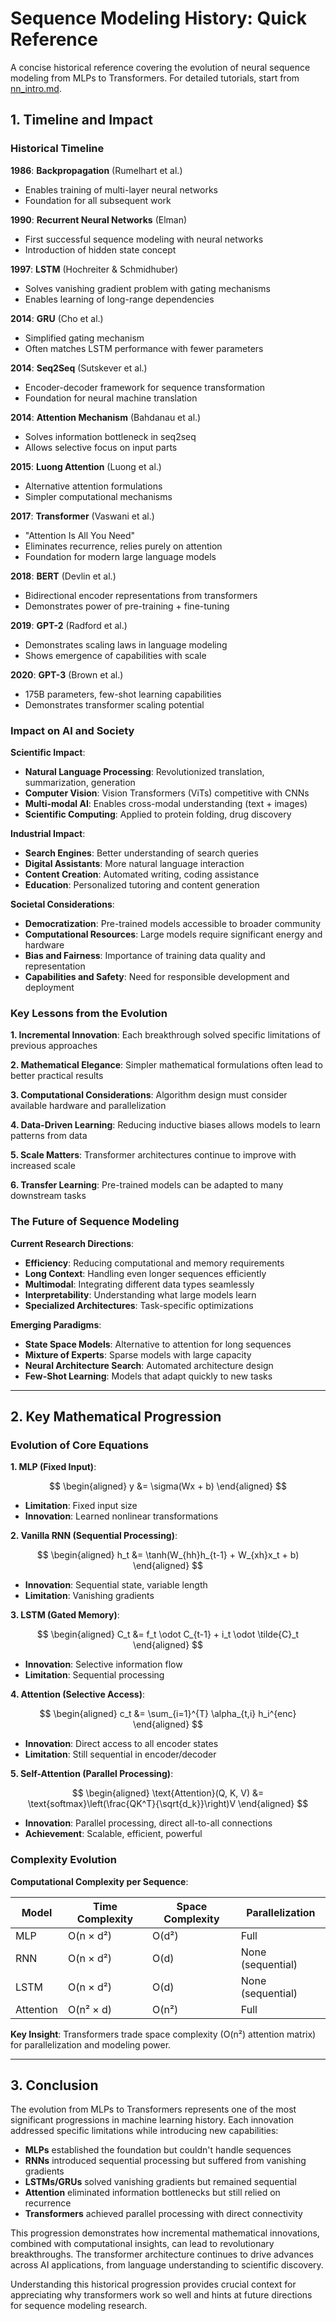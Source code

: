 # Sequence Modeling History: Quick Reference

A concise historical reference covering the evolution of neural sequence modeling from MLPs to Transformers. For detailed tutorials, start from [nn_intro.md](./nn_intro.md).

## 1. Timeline and Impact

### Historical Timeline

**1986**: **Backpropagation** (Rumelhart et al.)

- Enables training of multi-layer neural networks
- Foundation for all subsequent work

**1990**: **Recurrent Neural Networks** (Elman)

- First successful sequence modeling with neural networks
- Introduction of hidden state concept

**1997**: **LSTM** (Hochreiter & Schmidhuber)

- Solves vanishing gradient problem with gating mechanisms
- Enables learning of long-range dependencies

**2014**: **GRU** (Cho et al.)

- Simplified gating mechanism
- Often matches LSTM performance with fewer parameters

**2014**: **Seq2Seq** (Sutskever et al.)

- Encoder-decoder framework for sequence transformation
- Foundation for neural machine translation

**2014**: **Attention Mechanism** (Bahdanau et al.)

- Solves information bottleneck in seq2seq
- Allows selective focus on input parts

**2015**: **Luong Attention** (Luong et al.)

- Alternative attention formulations
- Simpler computational mechanisms

**2017**: **Transformer** (Vaswani et al.)

- "Attention Is All You Need"
- Eliminates recurrence, relies purely on attention
- Foundation for modern large language models

**2018**: **BERT** (Devlin et al.)

- Bidirectional encoder representations from transformers
- Demonstrates power of pre-training + fine-tuning

**2019**: **GPT-2** (Radford et al.)

- Demonstrates scaling laws in language modeling
- Shows emergence of capabilities with scale

**2020**: **GPT-3** (Brown et al.)

- 175B parameters, few-shot learning capabilities
- Demonstrates transformer scaling potential

### Impact on AI and Society

**Scientific Impact**:

- **Natural Language Processing**: Revolutionized translation, summarization, generation
- **Computer Vision**: Vision Transformers (ViTs) competitive with CNNs
- **Multi-modal AI**: Enables cross-modal understanding (text + images)
- **Scientific Computing**: Applied to protein folding, drug discovery

**Industrial Impact**:

- **Search Engines**: Better understanding of search queries
- **Digital Assistants**: More natural language interaction
- **Content Creation**: Automated writing, coding assistance
- **Education**: Personalized tutoring and content generation

**Societal Considerations**:

- **Democratization**: Pre-trained models accessible to broader community
- **Computational Resources**: Large models require significant energy and hardware
- **Bias and Fairness**: Importance of training data quality and representation
- **Capabilities and Safety**: Need for responsible development and deployment

### Key Lessons from the Evolution

**1. Incremental Innovation**: Each breakthrough solved specific limitations of previous approaches

**2. Mathematical Elegance**: Simpler mathematical formulations often lead to better practical results

**3. Computational Considerations**: Algorithm design must consider available hardware and parallelization

**4. Data-Driven Learning**: Reducing inductive biases allows models to learn patterns from data

**5. Scale Matters**: Transformer architectures continue to improve with increased scale

**6. Transfer Learning**: Pre-trained models can be adapted to many downstream tasks

### The Future of Sequence Modeling

**Current Research Directions**:

- **Efficiency**: Reducing computational and memory requirements
- **Long Context**: Handling even longer sequences efficiently  
- **Multimodal**: Integrating different data types seamlessly
- **Interpretability**: Understanding what large models learn
- **Specialized Architectures**: Task-specific optimizations

**Emerging Paradigms**:

- **State Space Models**: Alternative to attention for long sequences
- **Mixture of Experts**: Sparse models with large capacity
- **Neural Architecture Search**: Automated architecture design
- **Few-Shot Learning**: Models that adapt quickly to new tasks

---

## 2. Key Mathematical Progression

### Evolution of Core Equations

**1. MLP (Fixed Input)**:

$$
\begin{aligned} y &= \sigma(Wx + b) \end{aligned}
$$


- **Limitation**: Fixed input size
- **Innovation**: Learned nonlinear transformations

**2. Vanilla RNN (Sequential Processing)**:

$$
\begin{aligned} h_t &= \tanh(W_{hh}h_{t-1} + W_{xh}x_t + b) \end{aligned}
$$


- **Innovation**: Sequential state, variable length
- **Limitation**: Vanishing gradients

**3. LSTM (Gated Memory)**:

$$
\begin{aligned} C_t &= f_t \odot C_{t-1} + i_t \odot \tilde{C}_t \end{aligned}
$$


- **Innovation**: Selective information flow
- **Limitation**: Sequential processing

**4. Attention (Selective Access)**:

$$
\begin{aligned} c_t &= \sum_{i=1}^{T} \alpha_{t,i} h_i^{enc} \end{aligned}
$$


- **Innovation**: Direct access to all encoder states
- **Limitation**: Still sequential in encoder/decoder

**5. Self-Attention (Parallel Processing)**:

$$
\begin{aligned} \text{Attention}(Q, K, V) &= \text{softmax}\left(\frac{QK^T}{\sqrt{d_k}}\right)V \end{aligned}
$$


- **Innovation**: Parallel processing, direct all-to-all connections
- **Achievement**: Scalable, efficient, powerful

### Complexity Evolution

**Computational Complexity per Sequence**:

| Model | Time Complexity | Space Complexity | Parallelization |
|-------|-----------------|------------------|-----------------|
| MLP | O(n × d²) | O(d²) | Full |
| RNN | O(n × d²) | O(d) | None (sequential) |
| LSTM | O(n × d²) | O(d) | None (sequential) |
| Attention | O(n² × d) | O(n²) | Full |

**Key Insight**: Transformers trade space complexity (O(n²) attention matrix) for parallelization and modeling power.

---

## 3. Conclusion

The evolution from MLPs to Transformers represents one of the most significant progressions in machine learning history. Each innovation addressed specific limitations while introducing new capabilities:

- **MLPs** established the foundation but couldn't handle sequences
- **RNNs** introduced sequential processing but suffered from vanishing gradients
- **LSTMs/GRUs** solved vanishing gradients but remained sequential
- **Attention** eliminated information bottlenecks but still relied on recurrence
- **Transformers** achieved parallel processing with direct connectivity

This progression demonstrates how incremental mathematical innovations, combined with computational insights, can lead to revolutionary breakthroughs. The transformer architecture continues to drive advances across AI applications, from language understanding to scientific discovery.

Understanding this historical progression provides crucial context for appreciating why transformers work so well and hints at future directions for sequence modeling research.

